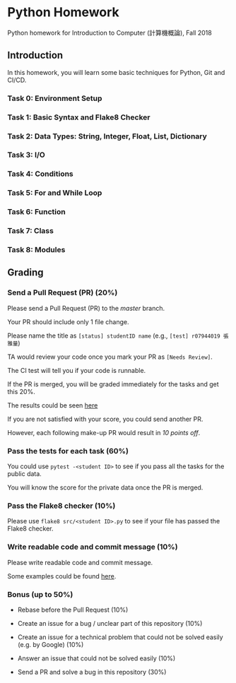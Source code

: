 # Python Homework
Python homework for Introduction to Computer (計算機概論), Fall 2018

## Introduction

In this homework, you will learn some basic techniques for Python, Git and CI/CD.


### Task 0: Environment Setup

### Task 1: Basic Syntax and Flake8 Checker

### Task 2: Data Types: String, Integer, Float, List, Dictionary

### Task 3: I/O

### Task 4: Conditions

### Task 5: For and While Loop

### Task 6: Function

### Task 7: Class

### Task 8: Modules


## Grading

### Send a Pull Request (PR) (20%)

Please send a Pull Request (PR) to the *master* branch.

Your PR should include only 1 file change.

Please name the title as `[status] studentID name` (e.g., `[test] r07944019 張雅量`)

TA would review your code once you mark your PR as `[Needs Review]`.

The CI test will tell you if your code is runnable.

If the PR is merged, you will be graded immediately for the tasks and get this 20%.

The results could be seen [here]()

If you are not satisfied with your score, you could send another PR.

However, each following make-up PR would result in *10 points off*.


### Pass the tests for each task (60%)

You could use `pytest -<student ID>` to see if you pass all the tasks for the public data.

You will know the score for the private data once the PR is merged.

### Pass the Flake8 checker (10%)

Please use `flake8 src/<student ID>.py` to see if your file has passed the Flake8 checker.

### Write readable code and commit message (10%)

Please write readable code and commit message.

Some examples could be found [here]().

### Bonus (up to 50%)

* Rebase before the Pull Request (10%)

* Create an issue for a bug / unclear part of this repository (10%)

* Create an issue for a technical problem that could not be solved easily (e.g. by Google) (10%)

* Answer an issue that could not be solved easily (10%)

* Send a PR and solve a bug in this repository (30%)



